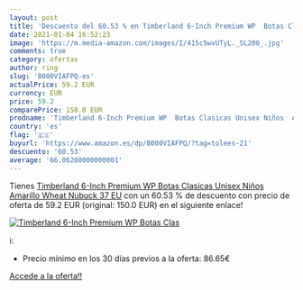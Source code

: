 ```yaml
---
layout: post
title: 'Descuento del 60.53 % en Timberland 6-Inch Premium WP  Botas Clas'
date: 2021-01-04 16:52:23
image: 'https://m.media-amazon.com/images/I/415c5wvUTyL._SL200_.jpg'
comments: true
category: ofertas
author: ring
slug: 'B000VIAFPQ-es'
actualPrice: 59.2 EUR
currency: EUR
price: 59.2
comparePrice: 150.0 EUR
prodname: 'Timberland 6-Inch Premium WP  Botas Clasicas Unisex Niños  Amarillo  Wheat Nubuck   37 EU'
country: 'es'
flag: '🇪🇸'
buyurl: 'https://www.amazon.es/dp/B000VIAFPQ/?tag=tolees-21'
descuento: '60.53'
average: '66.06200000000001'
---
```


Tienes [Timberland 6-Inch Premium WP  Botas Clasicas Unisex Niños  Amarillo  Wheat Nubuck   37 EU](https://www.amazon.es/dp/B000VIAFPQ/?tag=tolees-21) con un 60.53 % de descuento con precio de oferta de 59.2 EUR (original: 150.0 EUR) en el siguiente enlace!

[![Timberland 6-Inch Premium WP  Botas Clas](https://m.media-amazon.com/images/I/415c5wvUTyL._SL200_.jpg)](https://www.amazon.es/dp/B000VIAFPQ/?tag=tolees-21)

ℹ️:

- Precio mínimo en los 30 días previos a la oferta: 86.65€

[Accede a la oferta!!](https://www.amazon.es/dp/B000VIAFPQ/?tag=tolees-21)
